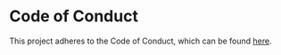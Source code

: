 # Code of Conduct

This project adheres to the Code of Conduct, which can be found [here](https://www.contributor-covenant.org/version/2/1/code_of_conduct/).
